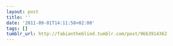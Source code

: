 ```yaml
---
layout: post
title: ''
date: '2011-09-01T14:11:58+02:00'
tags: []
tumblr_url: http://fabiantheblind.tumblr.com/post/9663914362
---
```

